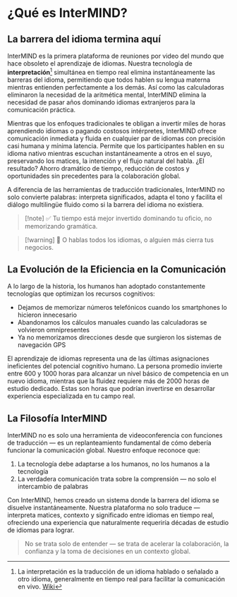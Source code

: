 # ¿Qué es InterMIND?

## La barrera del idioma termina aquí

InterMIND es la primera plataforma de reuniones por video del mundo que hace obsoleto el aprendizaje de idiomas. Nuestra tecnología de **interpretación**[^1] simultánea en tiempo real elimina instantáneamente las barreras del idioma, permitiendo que todos hablen su lengua materna mientras entienden perfectamente a los demás. Así como las calculadoras eliminaron la necesidad de la aritmética mental, InterMIND elimina la necesidad de pasar años dominando idiomas extranjeros para la comunicación práctica.

Mientras que los enfoques tradicionales te obligan a invertir miles de horas aprendiendo idiomas o pagando costosos intérpretes, InterMIND ofrece comunicación inmediata y fluida en cualquier par de idiomas con precisión casi humana y mínima latencia. Permite que los participantes hablen en su idioma nativo mientras escuchan instantáneamente a otros en el suyo, preservando los matices, la intención y el flujo natural del habla. ¿El resultado? Ahorro dramático de tiempo, reducción de costos y oportunidades sin precedentes para la colaboración global.

A diferencia de las herramientas de traducción tradicionales, InterMIND no solo convierte palabras: interpreta significados, adapta el tono y facilita el diálogo multilingüe fluido como si la barrera del idioma no existiera.

[^1]: La interpretación es la traducción de un idioma hablado o señalado a otro idioma, generalmente en tiempo real para facilitar la comunicación en vivo. [Wiki](https://en.wikipedia.org/wiki/Language_interpretation)

> [!note] ✅ Tu tiempo está mejor invertido dominando tu oficio, no memorizando gramática.

> [!warning] 🛑 O hablas todos los idiomas, o alguien más cierra tus negocios.

## La Evolución de la Eficiencia en la Comunicación

A lo largo de la historia, los humanos han adoptado constantemente tecnologías que optimizan los recursos cognitivos:

- Dejamos de memorizar números telefónicos cuando los smartphones lo hicieron innecesario
- Abandonamos los cálculos manuales cuando las calculadoras se volvieron omnipresentes
- Ya no memorizamos direcciones desde que surgieron los sistemas de navegación GPS

El aprendizaje de idiomas representa una de las últimas asignaciones ineficientes del potencial cognitivo humano. La persona promedio invierte entre 600 y 1000 horas para alcanzar un nivel básico de competencia en un nuevo idioma, mientras que la fluidez requiere más de 2000 horas de estudio dedicado. Estas son horas que podrían invertirse en desarrollar experiencia especializada en tu campo real.

## La Filosofía InterMIND

InterMIND no es solo una herramienta de videoconferencia con funciones de traducción — es un replanteamiento fundamental de cómo debería funcionar la comunicación global. Nuestro enfoque reconoce que:

1. La tecnología debe adaptarse a los humanos, no los humanos a la tecnología
2. La verdadera comunicación trata sobre la comprensión — no solo el intercambio de palabras

Con InterMIND, hemos creado un sistema donde la barrera del idioma se disuelve instantáneamente. Nuestra plataforma no solo traduce — interpreta matices, contexto y significado entre idiomas en tiempo real, ofreciendo una experiencia que naturalmente requeriría décadas de estudio de idiomas para lograr.

> No se trata solo de entender — se trata de acelerar la colaboración, la confianza y la toma de decisiones en un contexto global.